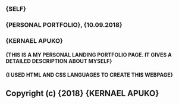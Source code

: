### {SELF}
### {PERSONAL PORTFOLIO}, {10.09.2018}
### {KERNAEL APUKO}
#### {THIS IS A MY PERSONAL LANDING PORTFOLIO PAGE. IT GIVES A DETAILED DESCRIPTION ABOUT MYSELF}
#### {I USED HTML AND CSS LANGUAGES TO CREATE THIS WEBPAGE}
## Copyright (c) {2018}  {KERNAEL APUKO}


